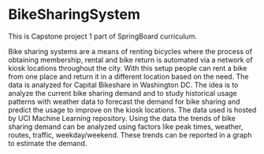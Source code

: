 # BikeSharingSystem
This is Capstone project 1 part of SpringBoard curriculum. 

Bike sharing systems are a means of renting bicycles where the process of
obtaining membership, rental and bike return is automated via a network of kiosk
locations throughout the city. With this setup people can rent a bike from one place
and return it in a different location based on the need. The data is analyzed for
Capital Bikeshare in Washington DC.
The idea is to analyze the current bike sharing demand and to study historical
usage patterns with weather data to forecast the demand for bike sharing and
predict the usage to improve on the kiosk locations.
The data used is hosted by UCI Machine Learning repository.
Using the data the trends of bike sharing demand can be analyzed using factors like
peak times, weather, routes, traffic, weekday/weekend. These trends can be
reported in a graph to estimate the demand.
